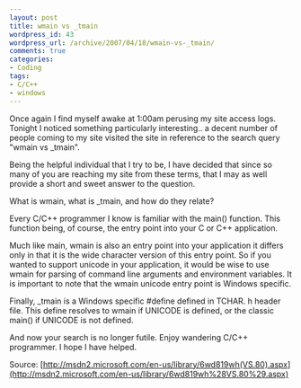```yaml
--- 
layout: post
title: wmain vs _tmain
wordpress_id: 43
wordpress_url: /archive/2007/04/18/wmain-vs-_tmain/
comments: true
categories: 
- Coding
tags: 
- C/C++
- windows
---
```


Once again I find myself awake at 1:00am perusing my site access logs. Tonight I noticed something particularly interesting.. a decent number of people coming to my site visited the site in reference to the search query "wmain vs _tmain". 

Being the helpful individual that I try to be, I have decided that since so many of you are reaching my site from these terms, that I may as well provide a short and sweet answer to the question. 

What is wmain, what is _tmain, and how do they relate?

Every C/C++ programmer I know is familiar with the main() function. This function being, of course, the entry point into your C or C++ application. 

Much like main, wmain is also an entry point into your application it differs only in that it is the wide character version of this entry point. So if you wanted to support unicode in your application, it would be wise to use wmain for parsing of command line arguments and environment variables. It is important to note that the wmain unicode entry point is Windows specific. 

Finally, _tmain is a Windows specific #define defined in TCHAR. h header file. This define resolves to wmain if UNICODE is defined, or the classic main() if UNICODE is not defined. 

And now your search is no longer futile. Enjoy wandering C/C++ programmer. I hope I have helped. 

Source: [http://msdn2.microsoft.com/en-us/library/6wd819wh(VS.80).aspx](http://msdn2.microsoft.com/en-us/library/6wd819wh%28VS.80%29.aspx)
